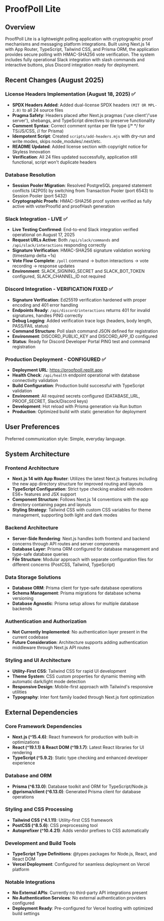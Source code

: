# ProofPoll Lite

## Overview

ProofPoll Lite is a lightweight polling application with cryptographic proof mechanisms and messaging platform integrations. Built using Next.js 14 with App Router, TypeScript, Tailwind CSS, and Prisma ORM, the application provides secure polling with HMAC-SHA256 vote verification. The system includes fully operational Slack integration with slash commands and interactive buttons, plus Discord integration ready for deployment.

## Recent Changes (August 2025)

### License Headers Implementation (August 18, 2025) ✅
- **SPDX Headers Added**: Added dual-license SPDX headers `(MIT OR MPL-2.0)` to all 24 source files
- **Pragma Safety**: Headers placed after Next.js pragmas ('use client'/'use server'), shebangs, and TypeScript directives to preserve functionality
- **Comment Syntax**: Correct comment syntax per file type (/* */ for TS/JS/CSS, // for Prisma)
- **Idempotent Script**: Created `scripts/add-headers.mjs` with dry-run and write modes, skips node_modules/.next/etc.
- **README Updated**: Added license section with copyright notice for Skyless Innovation
- **Verification**: All 24 files updated successfully, application still functional, script won't duplicate headers

### Database Resolution
- **Session Pooler Migration**: Resolved PostgreSQL prepared statement conflicts (42P05) by switching from Transaction Pooler (port 6543) to Session Pooler (port 5432)
- **Cryptographic Proofs**: HMAC-SHA256 proof system verified as fully active with voterProofId and proofHash generation

### Slack Integration - LIVE ✅
- **Live Testing Confirmed**: End-to-end Slack integration verified operational on August 17, 2025
- **Request URLs Active**: Both `/api/slack/commands` and `/api/slack/interactions` responding correctly
- **Signature Verification**: HMAC-SHA256 signature validation working (timestamp delta ~1s)
- **Vote Flow Complete**: `/poll` command → button interactions → vote recording → response updates
- **Environment**: SLACK_SIGNING_SECRET and SLACK_BOT_TOKEN configured, SLACK_CHANNEL_ID not required

### Discord Integration - VERIFICATION FIXED ✅
- **Signature Verification**: Ed25519 verification hardened with proper encoding and 401 error handling
- **Endpoints Ready**: `/api/discord/interactions` returns 401 for invalid signatures, handles PING correctly
- **Debug Logging**: Added verification trace logs (headers, body length, PASS/FAIL status)
- **Command Structure**: Poll slash command JSON defined for registration
- **Environment**: DISCORD_PUBLIC_KEY and DISCORD_APP_ID configured
- **Status**: Ready for Discord Developer Portal PING test and command registration

### Production Deployment - CONFIGURED ✅
- **Deployment URL**: https://proofpoll.replit.app
- **Health Check**: `/api/health` endpoint operational with database connectivity validation
- **Build Configuration**: Production build successful with TypeScript validation
- **Environment**: All required secrets configured (DATABASE_URL, PROOF_SECRET, Slack/Discord keys)
- **Development**: Hot reload with Prisma generation via Run button
- **Production**: Optimized build with static generation for deployment

## User Preferences

Preferred communication style: Simple, everyday language.

## System Architecture

### Frontend Architecture
- **Next.js 14 with App Router**: Utilizes the latest Next.js features including the new app directory structure for improved routing and layouts
- **TypeScript Configuration**: Strict type checking enabled with modern ES6+ features and JSX support
- **Component Structure**: Follows Next.js 14 conventions with the app directory containing pages and layouts
- **Styling Strategy**: Tailwind CSS with custom CSS variables for theme management, supporting both light and dark modes

### Backend Architecture  
- **Server-Side Rendering**: Next.js handles both frontend and backend concerns through API routes and server components
- **Database Layer**: Prisma ORM configured for database management and type-safe database queries
- **File Structure**: Modular approach with separate configuration files for different concerns (PostCSS, Tailwind, TypeScript)

### Data Storage Solutions
- **Database ORM**: Prisma client for type-safe database operations
- **Schema Management**: Prisma migrations for database schema versioning
- **Database Agnostic**: Prisma setup allows for multiple database backends

### Authentication and Authorization
- **Not Currently Implemented**: No authentication layer present in the current codebase
- **Future Consideration**: Architecture supports adding authentication middleware through Next.js API routes

### Styling and UI Architecture
- **Utility-First CSS**: Tailwind CSS for rapid UI development
- **Theme System**: CSS custom properties for dynamic theming with automatic dark/light mode detection
- **Responsive Design**: Mobile-first approach with Tailwind's responsive utilities
- **Typography**: Inter font family loaded through Next.js font optimization

## External Dependencies

### Core Framework Dependencies
- **Next.js (^15.4.6)**: React framework for production with built-in optimizations
- **React (^19.1.1) & React DOM (^19.1.7)**: Latest React libraries for UI rendering
- **TypeScript (^5.9.2)**: Static type checking and enhanced developer experience

### Database and ORM
- **Prisma (^6.13.0)**: Database toolkit and ORM for TypeScript/Node.js
- **@prisma/client (^6.13.0)**: Generated Prisma client for database operations

### Styling and CSS Processing
- **Tailwind CSS (^4.1.11)**: Utility-first CSS framework
- **PostCSS (^8.5.6)**: CSS preprocessing tool
- **Autoprefixer (^10.4.21)**: Adds vendor prefixes to CSS automatically

### Development and Build Tools
- **TypeScript Type Definitions**: @types packages for Node.js, React, and React DOM
- **Vercel Deployment**: Configured for seamless deployment on Vercel platform

### Notable Integrations
- **No External APIs**: Currently no third-party API integrations present
- **No Authentication Services**: No external authentication providers configured
- **Deployment Ready**: Pre-configured for Vercel hosting with optimized build settings